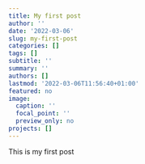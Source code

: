 ```yaml
---
title: My first post
author: ''
date: '2022-03-06'
slug: my-first-post
categories: []
tags: []
subtitle: ''
summary: ''
authors: []
lastmod: '2022-03-06T11:56:40+01:00'
featured: no
image:
  caption: ''
  focal_point: ''
  preview_only: no
projects: []
---
```


This is my first post
